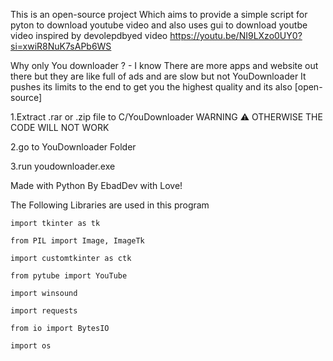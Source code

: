 This is an open-source project Which aims to provide a simple script for pyton to download youtube video and also uses gui to download youtbe video
inspired by devolepdbyed video https://youtu.be/NI9LXzo0UY0?si=xwiR8NuK7sAPb6WS 


Why only You downloader ? - I know There are more apps and website out there but they are like full of ads and are slow but not YouDownloader It pushes its limits to the end to get you the highest quality and its also [open-source]




1.Extract .rar or .zip file  to C/YouDownloader WARNING ⚠ OTHERWISE THE CODE WILL NOT WORK

2.go to YouDownloader Folder 

3.run youdownloader.exe

Made with Python By EbadDev with Love!

The Following Libraries are used in this program

`import tkinter as tk`

`from PIL import Image, ImageTk`

`import customtkinter as ctk`

`from pytube import YouTube`

`import winsound`

`import requests`

`from io import BytesIO`

`import os`

